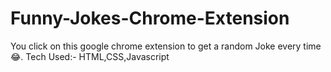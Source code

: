 # Funny-Jokes-Chrome-Extension
You click on this google chrome extension to get a random Joke every time 😂.
Tech Used:- HTML,CSS,Javascript

